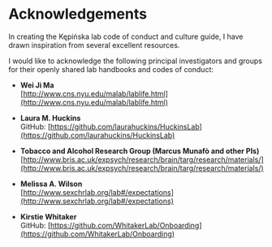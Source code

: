 # Acknowledgements

In creating the Kępińska lab code of conduct and culture guide, I have drawn inspiration from several excellent resources. 

I would like to acknowledge the following principal investigators and groups for their openly shared lab handbooks and codes of conduct:

- **Wei Ji Ma**  
  [http://www.cns.nyu.edu/malab/lablife.html](http://www.cns.nyu.edu/malab/lablife.html)

- **Laura M. Huckins**  
  GitHub: [https://github.com/laurahuckins/HuckinsLab](https://github.com/laurahuckins/HuckinsLab)

- **Tobacco and Alcohol Research Group (Marcus Munafò and other PIs)**  
  [http://www.bris.ac.uk/expsych/research/brain/targ/research/materials/](http://www.bris.ac.uk/expsych/research/brain/targ/research/materials/)

- **Melissa A. Wilson**  
  [http://www.sexchrlab.org/lab#/expectations](http://www.sexchrlab.org/lab#/expectations)

- **Kirstie Whitaker**  
  GitHub: [https://github.com/WhitakerLab/Onboarding](https://github.com/WhitakerLab/Onboarding)
